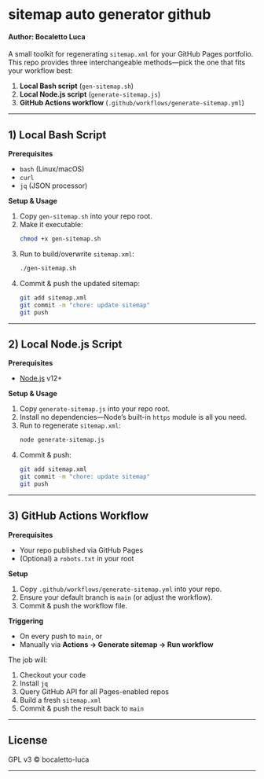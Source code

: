 # sitemap auto generator github
#### Author: Bocaletto Luca
A small toolkit for regenerating `sitemap.xml` for your GitHub Pages portfolio. This repo provides three interchangeable methods—pick the one that fits your workflow best:

1. **Local Bash script** (`gen-sitemap.sh`)  
2. **Local Node.js script** (`generate-sitemap.js`)  
3. **GitHub Actions workflow** (`.github/workflows/generate-sitemap.yml`)

---

## 1) Local Bash Script

**Prerequisites**  
- `bash` (Linux/macOS)  
- `curl`  
- `jq` (JSON processor)

**Setup & Usage**  
1. Copy `gen-sitemap.sh` into your repo root.  
2. Make it executable:  
   ```bash
   chmod +x gen-sitemap.sh
   ```
3. Run to build/overwrite `sitemap.xml`:  
   ```bash
   ./gen-sitemap.sh
   ```
4. Commit & push the updated sitemap:  
   ```bash
   git add sitemap.xml
   git commit -m "chore: update sitemap"
   git push
   ```

---

## 2) Local Node.js Script

**Prerequisites**  
- [Node.js](https://nodejs.org/) v12+

**Setup & Usage**  
1. Copy `generate-sitemap.js` into your repo root.  
2. Install no dependencies—Node’s built-in `https` module is all you need.  
3. Run to regenerate `sitemap.xml`:  
   ```bash
   node generate-sitemap.js
   ```
4. Commit & push:  
   ```bash
   git add sitemap.xml
   git commit -m "chore: update sitemap"
   git push
   ```

---

## 3) GitHub Actions Workflow

**Prerequisites**  
- Your repo published via GitHub Pages  
- (Optional) a `robots.txt` in your root

**Setup**  
1. Copy `.github/workflows/generate-sitemap.yml` into your repo.  
2. Ensure your default branch is `main` (or adjust the workflow).  
3. Commit & push the workflow file.

**Triggering**  
- On every push to `main`, or  
- Manually via **Actions → Generate sitemap → Run workflow**

The job will:
1. Checkout your code  
2. Install `jq`  
3. Query GitHub API for all Pages-enabled repos  
4. Build a fresh `sitemap.xml`  
5. Commit & push the result back to `main`

---

## License

GPL v3 © bocaletto-luca  

---
